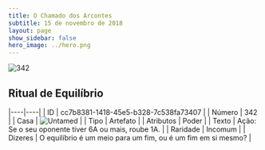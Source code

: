 ```yaml
---
title: O Chamado dos Arcontes
subtitle: 15 de novembro de 2018
layout: page
show_sidebar: false
hero_image: ../hero.png
---
```


![342](https://cdn.keyforgegame.com/media/card_front/pt/341_342_CCCJH6Q4C2GR_pt.png)

## Ritual de Equilíbrio

|----|----|
| ID | cc7b8381-1418-45e5-b328-7c538fa73407 |
| Número | 342 |
| Casa | ![Untamed](https://archonarcana.com/images/thumb/b/bd/Untamed.png/22px-Untamed.png "Indomados") |
| Tipo | Artefato |
| Atributos | Poder |
| Texto | Ação: Se o seu oponente tiver 6A ou mais, roube 1A. |
| Raridade | Incomum |
| Dizeres | O equilíbrio é um meio para um fim,  ou é um fim em si mesmo? |

